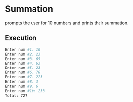 # Summation

prompts the user for 10 numbers and prints their summation.

## Execution

```bash
Enter num #1: 10
Enter num #2: 23
Enter num #3: 65
Enter num #4: 63
Enter num #5: 23
Enter num #6: 78
Enter num #7: 223
Enter num #8: 3
Enter num #9: 6
Enter num #10: 233
Total: 727
```
